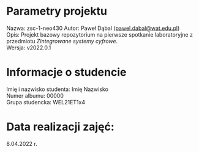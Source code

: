 # Parametry projektu
Nazwa:  zsc-1-neo430 
Autor:  Paweł Dąbal (pawel.dabal@wat.edu.pl)  
Opis:   Projekt bazowy repozytorium na pierwsze spotkanie laboratoryjne z przedmiotu *Zintegrowane systemy cyfrowe*.  
Wersja: v2022.0.1  

# Informacje o studencie
Imię i nazwisko studenta:   Imię Nazwisko   
Numer albumu:               00000  
Grupa studencka:            WEL21ET1x4  

# Data realizacji zajęć:
8.04.2022 r. 
